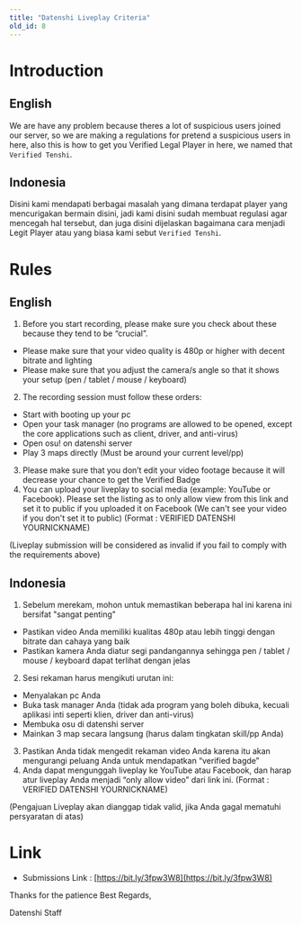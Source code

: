 ```yaml
---
title: "Datenshi Liveplay Criteria"
old_id: 8
---
```


# Introduction

## English

We are have any problem because theres a lot of suspicious users joined our server, so we are making a regulations for pretend a suspicious users in here, also this is how to get you Verified Legal Player in here, we named that `Verified Tenshi`.

## Indonesia

Disini kami mendapati berbagai masalah yang dimana terdapat player yang mencurigakan bermain disini, jadi kami disini sudah membuat regulasi agar mencegah hal tersebut, dan juga disini dijelaskan bagaimana cara menjadi Legit Player atau yang biasa kami sebut `Verified Tenshi`.

# Rules

## English

1. Before you start recording, please make sure you check about these because they tend to be “crucial”.
- Please make sure that your video quality is 480p or higher with decent bitrate and lighting
- Please make sure that you adjust the camera/s angle so that it shows your setup (pen / tablet / mouse / keyboard)
2. The recording session must follow these orders: 
- Start with booting up your pc
- Open your task manager (no programs are allowed to be opened, except the core applications such as client, driver, and anti-virus)
- Open osu! on datenshi server
- Play 3 maps directly (Must be around your current level/pp)
3. Please make sure that you don’t edit your video footage because it will decrease your chance to get the Verified Badge
4. You can upload your liveplay to social media (example: YouTube or Facebook). Please set the listing as to only allow view from this link and set it to public if you uploaded it on Facebook (We can't see your video if you don't set it to public) (Format : VERIFIED DATENSHI YOURNICKNAME)

(Liveplay submission will be considered as invalid if you fail to comply with the requirements above)

## Indonesia

1. Sebelum merekam, mohon untuk memastikan beberapa hal ini karena ini bersifat "sangat penting"
- Pastikan video Anda memiliki kualitas 480p atau lebih tinggi dengan bitrate dan cahaya yang baik
- Pastikan kamera Anda diatur segi pandangannya sehingga pen / tablet / mouse / keyboard dapat terlihat dengan jelas
2. Sesi rekaman harus mengikuti urutan ini:
- Menyalakan pc Anda
- Buka task manager Anda (tidak ada program yang boleh dibuka, kecuali aplikasi inti seperti klien, driver dan anti-virus)
- Membuka osu di datenshi server
- Mainkan 3 map secara langsung (harus dalam tingkatan skill/pp Anda)
3. Pastikan Anda tidak mengedit rekaman video Anda karena itu akan mengurangi peluang Anda untuk mendapatkan “verified bagde”
3. Anda dapat mengunggah liveplay ke YouTube atau Facebook, dan harap atur liveplay Anda menjadi “only allow video” dari link ini. (Format : VERIFIED DATENSHI YOURNICKNAME)

(Pengajuan Liveplay akan dianggap tidak valid, jika Anda gagal mematuhi persyaratan di atas)

# Link

- Submissions Link : [https://bit.ly/3fpw3W8](https://bit.ly/3fpw3W8)

Thanks for the patience
Best Regards,



Datenshi Staff
